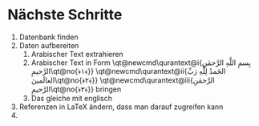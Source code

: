# Nächste Schritte

1. Datenbank finden
2. Daten aufbereiten
    1. Arabischer Text extrahieren
    2. Arabischer Text in Form
        \qt@newcmd\qurantext@i{بِسمِ اللَّهِ الرَّحمٰنِ الرَّحيمِ\qt@no{﴿١﴾}}
        \qt@newcmd\qurantext@ii{الحَمدُ لِلَّهِ رَبِّ العالَمينَ\qt@no{﴿٢﴾}}
        \qt@newcmd\qurantext@iii{الرَّحمٰنِ الرَّحيمِ\qt@no{﴿٣﴾}}
        bringen
    3. Das gleiche mit englisch
3. Referenzen in LaTeX ändern, dass man darauf zugreifen kann
4. 
